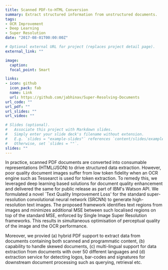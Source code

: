 ```yaml
---
title: Scanned PDF-to-HTML Conversion
summary: Extract structured information from unstructured documents.
tags:
- OCR Improvement
- Deep Learning
- Super Resolution
date: "2017-08-01T00:00:00Z"

# Optional external URL for project (replaces project detail page).
external_link: ""

image:
  caption: 
  focal_point: Smart

links:
- icon: github
  icon_pack: fab
  name: Link
  url: https://github.com/jabhinav/Super-Resolving-Documents
url_code: ""
url_pdf: ""
url_slides: ""
url_video: ""

# Slides (optional).
#   Associate this project with Markdown slides.
#   Simply enter your slide deck's filename without extension.
#   E.g. `slides = "example-slides"` references `content/slides/example-slides.md`.
#   Otherwise, set `slides = ""`.
slides: ""
---
```

In practice, scanned PDF documents are converted into consumable representations (HTML/JSON) to drive structured data extraction. However, poor quality document images suffer from low token fidelity when an OCR engine such as Tessearct is used for token extraction.  To remedy this, we leveraged deep learning based solutions for document quality enhancement and delivered the same for public release as part of IBM's Watson API. We formulated a novel `Text Quality Improvement Loss' for the standard super-resolution convolutional neural network (SRCNN) to generate high-resolution text images. The proposed framework identifies text regions from images and minimizes additional MSE between such localised regions on top of the standard MSE, enforced by Single Image Super Resolution frameworks. This results in simultaneous optimisation of perceptual quality of the image and the OCR performance.

Moreover, we provied (a) hybrid PDF support to extract data from documents containing both scanned and programmatic content, (b) capability to handle skewed documents, (c) multi-lingual support for data extraction from documents with over 50 different languages and (d) extraction service for detecting logos, bar-codes and signatures for downstream document processing such as querying, retrieval etc.
